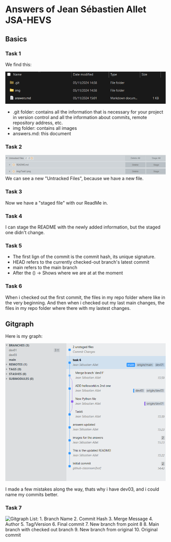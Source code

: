 # Answers of Jean Sébastien Allet JSA-HEVS

## Basics
### Task 1
We find this:

![Repo](img/Task1.png)
- .git folder: contains all the information that is necessary for your project in version control and all the information about commits, remote repository address, etc. 
- img folder: contains all images
- answers.md: this document

### Task 2
![Repo](img/Task2.png)
We can see a new "Untracked Files", because we have a new file.

### Task 3
Now we have a "staged file" with our ReadMe in.

### Task 4
I can stage the README with the newly added information, but the staged one didn't change.

### Task 5
- The first lign of the commit is the commit hash, its unique signature.
- HEAD refers to the currently checked-out branch's latest commit
- main refers to the main branch
- After the () -> Shows where we are at at the moment

### Task 6
When i checked out the first commit, the files in my repo folder where like in the very beginning. And then when i checked out my last main changes, the files in my repo folder where there with my lastest changes.

## Gitgraph
Here is my graph:

![Repo](img/Task6.png)

I made a few mistakes along the way, thats why i have dev03, and i could name my commits better.

### Task 7

![Gitgraph](img/gitgraph.svg)
List:
    1. Branch Name
    2. Commit Hash
    3. Merge Message
    4. Author
    5. Tag/Version
    6. Final commit
    7. New branch from point 8
    8. Main branch with checked out branch
    9. New branch from original
    10. Original commit